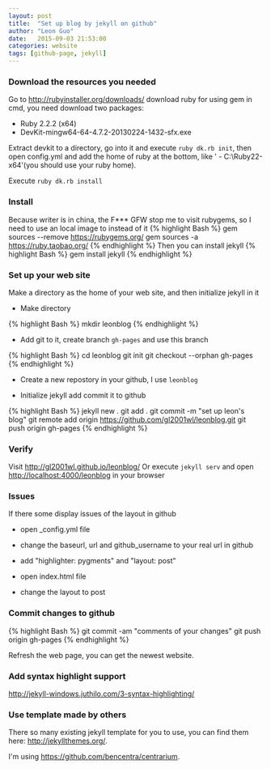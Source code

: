 ```yaml
---
layout: post
title:  "Set up blog by jekyll on github"
author:	"Leon Guo"
date:   2015-09-03 21:53:00
categories: website
tags: [github-page, jekyll]
---
```

### Download the resources you needed
Go to <http://rubyinstaller.org/downloads/> download ruby for using gem in cmd, you need download two packages:

+	Ruby 2.2.2 (x64)
+	DevKit-mingw64-64-4.7.2-20130224-1432-sfx.exe
	
Extract devkit to a directory, go into it and execute `ruby dk.rb init`, then open config.yml and add the home of ruby at the bottom, like '  - C:\Ruby22-x64'(you should use your ruby home).

Execute `ruby dk.rb install`

### Install
Because writer is in china, the F*** GFW stop me to visit rubygems, so I need to use an local image to instead of it
 {% highlight Bash %}
gem sources --remove https://rubygems.org/
gem sources -a https://ruby.taobao.org/
 {% endhighlight %}
Then you can install jekyll
 {% highlight Bash %}
gem install jekyll
 {% endhighlight %}

### Set up your web site
Make a directory as the home of your web site, and then initialize jekyll in it

+	Make directory

 {% highlight Bash %}
mkdir leonblog
 {% endhighlight %}

+	Add git to it, create branch `gh-pages` and use this branch
 
 {% highlight Bash %}
cd leonblog
git init
git checkout  --orphan gh-pages
 {% endhighlight %}
 
+	Create a new repostory in your github, I use `leonblog`

+	Initialize jekyll add commit it to github

 {% highlight Bash %}
jekyll new .
git add .
git commit -m "set up leon's blog"
git remote add origin https://github.com/gl2001wl/leonblog.git
git push origin gh-pages
{% endhighlight %}

### Verify
Visit <http://gl2001wl.github.io/leonblog/>
Or execute `jekyll serv` and open <http://localhost:4000/leonblog> in your browser

### Issues
If there some display issues of the layout in github
	
*	open _config.yml file
	
*	change the baseurl, url and github_username to your real url in github
	
*	add "highlighter: pygments" and "layout: post"
	
*	open index.html file
	
*	change the layout to post

### Commit changes to github
 {% highlight Bash %}
git commit -am "comments of your changes"
git push origin gh-pages
 {% endhighlight %}

Refresh the web page, you can get the newest website.

### Add syntax highlight support

<http://jekyll-windows.juthilo.com/3-syntax-highlighting/>

### Use template made by others
There so many existing jekyll template for you to use, you can find them here:
<http://jekyllthemes.org/>.

I'm using <https://github.com/bencentra/centrarium>.
